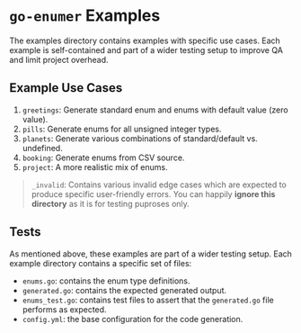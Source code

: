 # `go-enumer` Examples

The examples directory contains examples with specific use cases.
Each example is self-contained and part of a wider testing setup to improve QA and limit project overhead.

## Example Use Cases

<!--
TODO:
- add all transform cases
- add ignore case example
 -->

1. `greetings`: Generate standard enum and enums with default value (zero value).
2. `pills`: Generate enums for all unsigned integer types.
3. `planets`: Generate various combinations of standard/default vs. undefined.
4. `booking`: Generate enums from CSV source.
5. `project`: A more realistic mix of enums.

> `_invalid`: Contains various invalid edge cases which are expected to produce specific user-friendly errors.
> You can happily **ignore this directory** as it is for testing puproses only.

## Tests

As mentioned above, these examples are part of a wider testing setup.
Each example directory contains a specific set of files:

- `enums.go`: contains the enum type definitions.
- `generated.go`: contains the expected generated output.
- `enums_test.go`: contains test files to assert that the `generated.go` file performs as expected.
- `config.yml`: the base configuration for the code generation.
